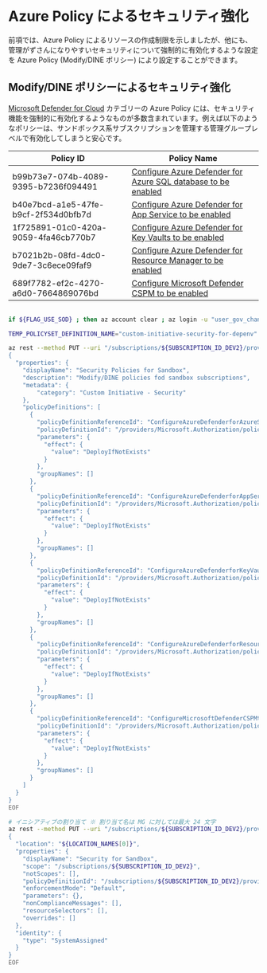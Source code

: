 # Azure Policy によるセキュリティ強化

前項では、Azure Policy によるリソースの作成制限を示しましたが、他にも、管理がずさんになりやすいセキュリティについて強制的に有効化するような設定を Azure Policy (Modify/DINE ポリシー) により設定することができます。

## Modify/DINE ポリシーによるセキュリティ強化

[Microsoft Defender for Cloud](https://learn.microsoft.com/en-us/azure/defender-for-cloud/policy-reference#microsoft-defender-for-cloud-category) カテゴリーの Azure Policy には、セキュリティ機能を強制的に有効化するようなものが多数含まれています。例えば以下のようなポリシーは、サンドボックス系サブスクリプションを管理する管理グループレベルで有効化してしまうと安心です。

| Policy ID | Policy Name |
| ---- | ---- |
| b99b73e7-074b-4089-9395-b7236f094491 | [Configure Azure Defender for Azure SQL database to be enabled](https://www.azadvertizer.net/azpolicyadvertizer/b99b73e7-074b-4089-9395-b7236f094491.html) |
| b40e7bcd-a1e5-47fe-b9cf-2f534d0bfb7d | [Configure Azure Defender for App Service to be enabled](https://www.azadvertizer.net/azpolicyadvertizer/b40e7bcd-a1e5-47fe-b9cf-2f534d0bfb7d.html) |
| 1f725891-01c0-420a-9059-4fa46cb770b7 | [Configure Azure Defender for Key Vaults to be enabled](https://www.azadvertizer.net/azpolicyadvertizer/1f725891-01c0-420a-9059-4fa46cb770b7.html) |
| b7021b2b-08fd-4dc0-9de7-3c6ece09faf9 | [Configure Azure Defender for Resource Manager to be enabled](https://www.azadvertizer.net/azpolicyadvertizer/b7021b2b-08fd-4dc0-9de7-3c6ece09faf9.html) |
| 689f7782-ef2c-4270-a6d0-7664869076bd | [Configure Microsoft Defender CSPM to be enabled](https://www.azadvertizer.net/azpolicyadvertizer/689f7782-ef2c-4270-a6d0-7664869076bd.html) |

```bash
 
if ${FLAG_USE_SOD} ; then az account clear ; az login -u "user_gov_change@${PRIMARY_DOMAIN_NAME}" -p "${ADMIN_PASSWORD}" ; fi

TEMP_POLICYSET_DEFINITION_NAME="custom-initiative-security-for-depenv"

az rest --method PUT --uri "/subscriptions/${SUBSCRIPTION_ID_DEV2}/providers/Microsoft.Authorization/policySetDefinitions/${TEMP_POLICYSET_DEFINITION_NAME}?api-version=2021-06-01" --body @- <<EOF
{
  "properties": {
    "displayName": "Security Policies for Sandbox",
    "description": "Modify/DINE policies fod sandbox subscriptions",
    "metadata": {
        "category": "Custom Initiative - Security"
    },
    "policyDefinitions": [
      {
        "policyDefinitionReferenceId": "ConfigureAzureDefenderforAzureSQLdatabasetobeenabled",
        "policyDefinitionId": "/providers/Microsoft.Authorization/policyDefinitions/b99b73e7-074b-4089-9395-b7236f094491",
        "parameters": {
          "effect": {
            "value": "DeployIfNotExists"
          }
        },
        "groupNames": []
      },
      {
        "policyDefinitionReferenceId": "ConfigureAzureDefenderforAppServicetobeenabled",
        "policyDefinitionId": "/providers/Microsoft.Authorization/policyDefinitions/b40e7bcd-a1e5-47fe-b9cf-2f534d0bfb7d",
        "parameters": {
          "effect": {
            "value": "DeployIfNotExists"
          }
        },
        "groupNames": []
      },
      {
        "policyDefinitionReferenceId": "ConfigureAzureDefenderforKeyVaultstobeenabled",
        "policyDefinitionId": "/providers/Microsoft.Authorization/policyDefinitions/1f725891-01c0-420a-9059-4fa46cb770b7",
        "parameters": {
          "effect": {
            "value": "DeployIfNotExists"
          }
        },
        "groupNames": []
      },
      {
        "policyDefinitionReferenceId": "ConfigureAzureDefenderforResourceManagertobeenabled",
        "policyDefinitionId": "/providers/Microsoft.Authorization/policyDefinitions/b7021b2b-08fd-4dc0-9de7-3c6ece09faf9",
        "parameters": {
          "effect": {
            "value": "DeployIfNotExists"
          }
        },
        "groupNames": []
      },
      {
        "policyDefinitionReferenceId": "ConfigureMicrosoftDefenderCSPMtobeenabled",
        "policyDefinitionId": "/providers/Microsoft.Authorization/policyDefinitions/689f7782-ef2c-4270-a6d0-7664869076bd",
        "parameters": {
          "effect": {
            "value": "DeployIfNotExists"
          }
        },
        "groupNames": []
      }
    ]
  }
}
EOF

# イニシアティブの割り当て ※ 割り当て名は MG に対しては最大 24 文字
az rest --method PUT --uri "/subscriptions/${SUBSCRIPTION_ID_DEV2}/providers/Microsoft.Authorization/policyAssignments/SecurityForSandbox?api-version=2022-06-01" --body @- <<EOF
{
  "location": "${LOCATION_NAMES[0]}",
  "properties": {
    "displayName": "Security for Sandbox",
    "scope": "/subscriptions/${SUBSCRIPTION_ID_DEV2}",
    "notScopes": [],
    "policyDefinitionId": "/subscriptions/${SUBSCRIPTION_ID_DEV2}/providers/Microsoft.Authorization/policySetDefinitions/${TEMP_POLICYSET_DEFINITION_NAME}",
    "enforcementMode": "Default",
    "parameters": {},
    "nonComplianceMessages": [],
    "resourceSelectors": [],
    "overrides": []
  },
  "identity": {
    "type": "SystemAssigned"
  }
}
EOF

```
